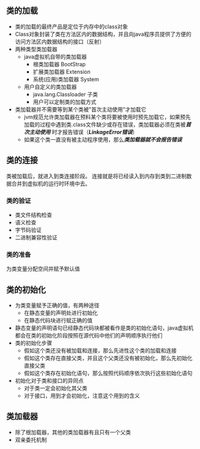 ## 类的加载

+ 类的加载的最终产品是定位于内存中的class对象
+ Class对象封装了类在方法区内的数据结构，并且向java程序员提供了方便的访问方法区内数据结构的接口（反射）
+ 两种类型类加载器
   - java虚拟机自带的类加载器
      * 根类加载器 BootStrap
      * 扩展类加载器 Extension
      * 系统(应用)类加载器 System 
   - 用户自定义的类加载器
      * java.lang.Classloader 子类
      * 用户可以定制类的加载方式
+ 类加载器并不需要等到某个类被"首次主动使用"才加载它
   - jvm规范允许类加载器在预料某个类将要被使用时预先加载它，如果预先加载的过程中遇到类.class文件缺少或存在错误，类加载器必须在类被***首次主动使用***
   时才报告错误（***LinkageError错误***）
   - 如果这个类一直没有被主动程序使用，那么***类加载器就不会报告错误***

## 类的连接

类被加载后，就进入到类连接阶段。
连接就是将已经读入到内存到类到二进制数据合并到虚拟机的运行时环境中去。

### 类的验证

+ 类文件结构检查
+ 语义检查
+ 字节码验证
+ 二进制兼容性验证

### 类的准备

为类变量分配空间并赋予默认值

## 类的初始化

+ 为类变量赋予正确的值，有两种途径
   - 在静态变量的声明处进行初始化
   - 在静态代码块进行赋正确的值
+ 静态变量的声明语句已经静态代码块都被看作是类的初始化语句，java虚拟机都会在类的初始化阶段按照在源代码中他们的声明顺序执行他们
+ 类的初始化步骤
   - 假如这个类还没有被加载和连接，那么先进性这个类的加载和连接
   - 假如这个类存在直接父类，并且这个父类还没有被初始化，那么先初始化直接父类
   - 假如这个类存在初始化语句，那么按照代码顺序依次执行这些初始化语句
+ 初始化对于类和接口的异同点
   - 对于类一定会初始化其父类
   - 对于接口，用到才会初始化，注意这个用到的含义
   
## 类加载器
+ 除了根加载器，其他的类加载器有且只有一个父类
+ 双亲委托机制

   